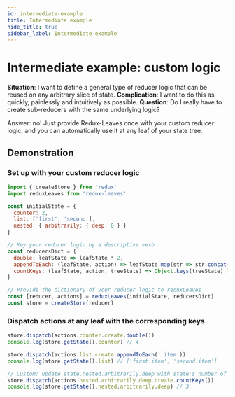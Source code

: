 ```yaml
---
id: intermediate-example
title: Intermediate example
hide_title: true
sidebar_label: Intermediate example
---
```


# Intermediate example: custom logic

**Situation**: I want to define a general type of reducer logic that can be reused on any arbitrary slice of state.
**Complication**: I want to do this as quickly, painlessly and intuitively as possible.
**Question**: Do I really have to create sub-reducers with the same underlying logic?

Answer: no! Just provide Redux-Leaves once with your custom reducer logic, and you can automatically use it at any leaf of your state tree.

## Demonstration

### Set up with your custom reducer logic
```js
import { createStore } from 'redux'
import reduxLeaves from 'redux-leaves'

const initialState = {
  counter: 2,
  list: ['first', 'second'],
  nested: { arbitrarily: { deep: 0 } }
}

// Key your reducer logic by a descriptive verb
const reducersDict = {
  double: leafState => leafState * 2,
  appendToEach: (leafState, action) => leafState.map(str => str.concat(action.payload)),
  countKeys: (leafState, action, treeState) => Object.keys(treeState).length
}

// Provide the dictionary of your reducer logic to reduxLeaves
const [reducer, actions] = reduxLeaves(initialState, reducersDict)
const store = createStore(reducer)
```

### Dispatch actions at any leaf with the corresponding keys
```js
store.dispatch(actions.counter.create.double())
console.log(store.getState().counter) // 4

store.dispatch(actions.list.create.appendToEach(' item'))
console.log(store.getState().list) // ['first item', 'second item']

// Custom: update state.nested.arbitrarily.deep with state's number of top-level keys
store.dispatch(actions.nested.arbitrarily.deep.create.countKeys())
console.log(store.getState().nested.arbitrarily.deep) // 3
```